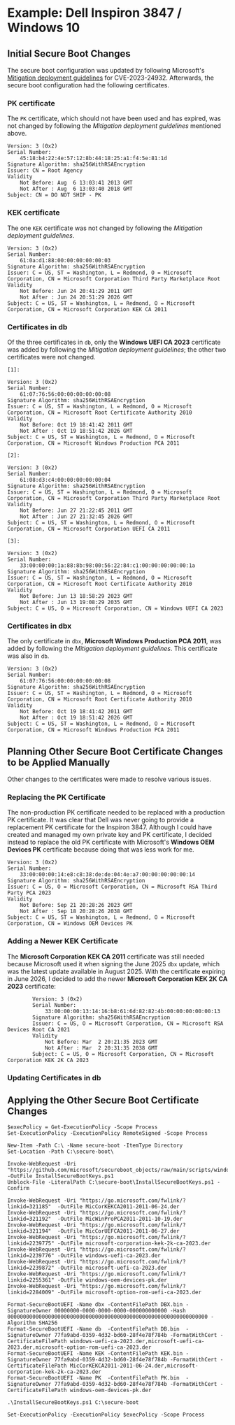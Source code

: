 # Example: Dell Inspiron 3847 / Windows 10

## Initial Secure Boot Changes

The secure boot configuration was updated by following Microsoft's [Mitigation deployment guidelines](https://support.microsoft.com/en-us/topic/how-to-manage-the-windows-boot-manager-revocations-for-secure-boot-changes-associated-with-cve-2023-24932-41a975df-beb2-40c1-99a3-b3ff139f832d#bkmk_mitigation_guidelines) for CVE-2023-24932. Afterwards, the secure boot configuration had the following certificates.

### PK certificate

The `PK` certificate, which should not have been used and has expired, was not changed by following the *Mitigation deployment guidelines* mentioned above.

```
Version: 3 (0x2)
Serial Number:
    45:18:b4:22:4e:57:12:8b:44:18:25:a1:f4:5e:81:1d
Signature Algorithm: sha256WithRSAEncryption
Issuer: CN = Root Agency
Validity
    Not Before: Aug  6 13:03:41 2013 GMT
    Not After : Aug  6 13:03:40 2018 GMT
Subject: CN = DO NOT SHIP - PK
```

### KEK certificate

The one `KEK` certificate was not changed by following the *Mitigation deployment guidelines*.

```
Version: 3 (0x2)
Serial Number:
    61:0a:d1:88:00:00:00:00:00:03
Signature Algorithm: sha256WithRSAEncryption
Issuer: C = US, ST = Washington, L = Redmond, O = Microsoft Corporation, CN = Microsoft Corporation Third Party Marketplace Root
Validity
    Not Before: Jun 24 20:41:29 2011 GMT
    Not After : Jun 24 20:51:29 2026 GMT
Subject: C = US, ST = Washington, L = Redmond, O = Microsoft Corporation, CN = Microsoft Corporation KEK CA 2011
```

### Certificates in db

Of the three certificates in `db`, only the **Windows UEFI CA 2023** certificate was added by following the *Mitigation deployment guidelines*; the other two certificates were not changed.

```
[1]:

Version: 3 (0x2)
Serial Number:
    61:07:76:56:00:00:00:00:00:08
Signature Algorithm: sha256WithRSAEncryption
Issuer: C = US, ST = Washington, L = Redmond, O = Microsoft Corporation, CN = Microsoft Root Certificate Authority 2010
Validity
    Not Before: Oct 19 18:41:42 2011 GMT
    Not After : Oct 19 18:51:42 2026 GMT
Subject: C = US, ST = Washington, L = Redmond, O = Microsoft Corporation, CN = Microsoft Windows Production PCA 2011

[2]:

Version: 3 (0x2)
Serial Number:
    61:08:d3:c4:00:00:00:00:00:04
Signature Algorithm: sha256WithRSAEncryption
Issuer: C = US, ST = Washington, L = Redmond, O = Microsoft Corporation, CN = Microsoft Corporation Third Party Marketplace Root
Validity
    Not Before: Jun 27 21:22:45 2011 GMT
    Not After : Jun 27 21:32:45 2026 GMT
Subject: C = US, ST = Washington, L = Redmond, O = Microsoft Corporation, CN = Microsoft Corporation UEFI CA 2011

[3]:

Version: 3 (0x2)
Serial Number:
    33:00:00:00:1a:88:8b:98:00:56:22:84:c1:00:00:00:00:00:1a
Signature Algorithm: sha256WithRSAEncryption
Issuer: C = US, ST = Washington, L = Redmond, O = Microsoft Corporation, CN = Microsoft Root Certificate Authority 2010
Validity
    Not Before: Jun 13 18:58:29 2023 GMT
    Not After : Jun 13 19:08:29 2035 GMT
Subject: C = US, O = Microsoft Corporation, CN = Windows UEFI CA 2023
```

### Certificates in dbx

The only certificate in `dbx`, **Microsoft Windows Production PCA 2011**, was added by following the *Mitigation deployment guidelines*.
This certificate was also in `db`.

```
Version: 3 (0x2)
Serial Number:
    61:07:76:56:00:00:00:00:00:08
Signature Algorithm: sha256WithRSAEncryption
Issuer: C = US, ST = Washington, L = Redmond, O = Microsoft Corporation, CN = Microsoft Root Certificate Authority 2010
Validity
    Not Before: Oct 19 18:41:42 2011 GMT
    Not After : Oct 19 18:51:42 2026 GMT
Subject: C = US, ST = Washington, L = Redmond, O = Microsoft Corporation, CN = Microsoft Windows Production PCA 2011
```

## Planning Other Secure Boot Certificate Changes to be Applied Manually

Other changes to the certificates were made to resolve various issues.

### Replacing the PK Certificate

The non-production PK certificate needed to be replaced with a production PK certificate.
It was clear that Dell was never going to provide a replacement PK certificate for the Inspiron 3847.
Although I could have created and managed my own private key and PK certificate, I decided instead to replace the old PK certificate with Microsoft's **Windows OEM Devices PK** certificate because doing that was less work for me.

```
Version: 3 (0x2)
Serial Number:
    33:00:00:00:14:e8:c8:38:de:de:04:4e:a7:00:00:00:00:00:14
Signature Algorithm: sha256WithRSAEncryption
Issuer: C = US, O = Microsoft Corporation, CN = Microsoft RSA Third Party PCA 2023
Validity
    Not Before: Sep 21 20:28:26 2023 GMT
    Not After : Sep 18 20:28:26 2038 GMT
Subject: C = US, ST = Washington, L = Redmond, O = Microsoft Corporation, CN = Windows OEM Devices PK
```

### Adding a Newer KEK Certificate

The **Microsoft Corporation KEK CA 2011** certificate was still needed because Microsoft used it when signing the June 2025 `dbx` update, which was the latest update available in August 2025.
With the certificate expiring in June 2026, I decided to add the newer **Microsoft Corporation KEK 2K CA 2023** certificate:

```
        Version: 3 (0x2)
        Serial Number:
            33:00:00:00:13:14:16:b8:61:6d:82:82:4b:00:00:00:00:00:13
        Signature Algorithm: sha256WithRSAEncryption
        Issuer: C = US, O = Microsoft Corporation, CN = Microsoft RSA Devices Root CA 2021
        Validity
            Not Before: Mar  2 20:21:35 2023 GMT
            Not After : Mar  2 20:31:35 2038 GMT
        Subject: C = US, O = Microsoft Corporation, CN = Microsoft Corporation KEK 2K CA 2023
```

### Updating Certificates in db

## Applying the Other Secure Boot Certificate Changes

```
$execPolicy = Get-ExecutionPolicy -Scope Process
Set-ExecutionPolicy -ExecutionPolicy RemoteSigned -Scope Process

New-Item -Path C:\ -Name secure-boot -ItemType Directory
Set-Location -Path C:\secure-boot\

Invoke-WebRequest -Uri "https://github.com/microsoft/secureboot_objects/raw/main/scripts/windows/InstallSecureBootKeys.ps1" -OutFile InstallSecureBootKeys.ps1
Unblock-File -LiteralPath C:\secure-boot\InstallSecureBootKeys.ps1 -Confirm

Invoke-WebRequest -Uri "https://go.microsoft.com/fwlink/?linkid=321185"  -OutFile MicCorKEKCA2011-2011-06-24.der
Invoke-WebRequest -Uri "https://go.microsoft.com/fwlink/?linkid=321192"  -OutFile MicWinProPCA2011-2011-10-19.der
Invoke-WebRequest -Uri "https://go.microsoft.com/fwlink/?linkid=321194"  -OutFile MicCorUEFCA2011-2011-06-27.der
Invoke-WebRequest -Uri "https://go.microsoft.com/fwlink/?linkid=2239775" -OutFile microsoft-corporation-kek-2k-ca-2023.der
Invoke-WebRequest -Uri "https://go.microsoft.com/fwlink/?linkid=2239776" -OutFile windows-uefi-ca-2023.der
Invoke-WebRequest -Uri "https://go.microsoft.com/fwlink/?linkid=2239872" -OutFile microsoft-uefi-ca-2023.der
Invoke-WebRequest -Uri "https://go.microsoft.com/fwlink/?linkid=2255361" -OutFile windows-oem-devices-pk.der
Invoke-WebRequest -Uri "https://go.microsoft.com/fwlink/?linkid=2284009" -OutFile microsoft-option-rom-uefi-ca-2023.der

Format-SecureBootUEFI -Name dbx -ContentFilePath DBX.bin -SignatureOwner 00000000-0000-0000-0000-000000000000 -Hash 0000000000000000000000000000000000000000000000000000000000000000 -Algorithm SHA256
Format-SecureBootUEFI -Name db  -ContentFilePath DB.bin  -SignatureOwner 77fa9abd-0359-4d32-bd60-28f4e78f784b -FormatWithCert -CertificateFilePath windows-uefi-ca-2023.der,microsoft-uefi-ca-2023.der,microsoft-option-rom-uefi-ca-2023.der
Format-SecureBootUEFI -Name KEK -ContentFilePath KEK.bin -SignatureOwner 77fa9abd-0359-4d32-bd60-28f4e78f784b -FormatWithCert -CertificateFilePath MicCorKEKCA2011-2011-06-24.der,microsoft-corporation-kek-2k-ca-2023.der
Format-SecureBootUEFI -Name PK  -ContentFilePath PK.bin  -SignatureOwner 77fa9abd-0359-4d32-bd60-28f4e78f784b -FormatWithCert -CertificateFilePath windows-oem-devices-pk.der

.\InstallSecureBootKeys.ps1 C:\secure-boot

Set-ExecutionPolicy -ExecutionPolicy $execPolicy -Scope Process

```
